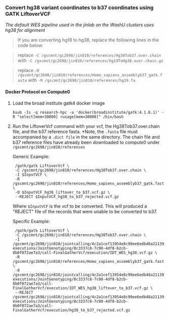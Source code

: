 ### Convert hg38 variant coordinates to b37 coordinates using GATK LiftoverVCF

*The default WES pipeline used in the jinlab on the WashU clusters uses hg38 for alignment*

> If you are converting hg19 to hg38, replace the following lines in the code below:

> replace `-C /gscmnt/gc2698/jin810/references/Hg38Tob37.over.chain` with `-C /gscmnt/gc2698/jin810/references/hg19ToHg38.over.chain.gz` 

> replace `-R /gscmnt/gc2698/jin810/references/Homo_sapiens_assemblyb37_gatk.fasta` with `-R /gscmnt/gc2698/jin810/references/hg19.fa`

#### Docker Protocol on Compute0

1. Load the broad institute gatk4 docker image 

    ```bsub -Is -q research-hpc -a 'docker(broadinstitute/gatk:4.1.8.1)' -R "select[mem>30000] rusage[mem=30000]" /bin/bash```
    
2. Run the LiftoverVcf command with your vcf, the Hg38Tob37.over.chain file, and the b37 reference fasta. *Note, the `.fasta` file must accompanied by a `.dict file` in the same directory. The chain file and b37 reference files have already been downloaded to compute0 under `/gscmnt/gc2698/jin810/references`  
        
      Generic Example:
        
        /gatk/gatk LiftoverVcf \
        -C /gscmnt/gc2698/jin810/references/Hg38Tob37.over.chain \
        -I $InputVCF \
        -R /gscmnt/gc2698/jin810/references/Homo_sapiens_assemblyb37_gatk.fasta \
        -O $InputVCF_hg38_liftover_to_b37.vcf.gz \
        --REJECT $InputVCF_hg38_to_b37_rejected.vcf.gz
        
      Where `$InputVCF` is the vcf to be converted. This will produced a "REJECT" file of the records that were unable to be converted to b37.
      
      Specific Example: 
      
        /gatk/gatk LiftoverVcf \
        -C /gscmnt/gc2698/jin810/references/Hg38Tob37.over.chain \
        -I /gscmnt/gc2698/jin810/jointcalling/4c2a1cef13954e8c99ee6edb48a21139/cromwell-executions/JointGenotyping/8c3337c8-7c90-4df8-b2cb-0b0f072ae7a3/call-FinalGatherVcf/execution/IDT_WES_hg38.vcf.gz \
        -R /gscmnt/gc2698/jin810/references/Homo_sapiens_assemblyb37_gatk.fasta \
        -O /gscmnt/gc2698/jin810/jointcalling/4c2a1cef13954e8c99ee6edb48a21139/cromwell-executions/JointGenotyping/8c3337c8-7c90-4df8-b2cb-0b0f072ae7a3/call-FinalGatherVcf/execution/IDT_WES_hg38_liftover_to_b37.vcf.gz \
        --REJECT /gscmnt/gc2698/jin810/jointcalling/4c2a1cef13954e8c99ee6edb48a21139/cromwell-executions/JointGenotyping/8c3337c8-7c90-4df8-b2cb-0b0f072ae7a3/call-FinalGatherVcf/execution/hg38_to_b37_rejected.vcf.gz

